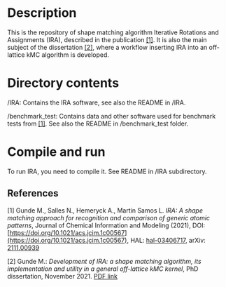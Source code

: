 # Description

This is the repository of shape matching algorithm 
Iterative Rotations and Assignments (IRA), described in the publication
[[1]](#1). It is also the main subject of the dissertation [[2]](#2), where a workflow
inserting IRA into an off-lattice kMC algorithm is developed.


# Directory contents

 /IRA: 
   Contains the IRA software, see also the README in /IRA.

 /benchmark_test:
   Contains data and other software used for benchmark tests from [[1]](#1). See
   also the README in /benchmark_test folder.


# Compile and run
To run IRA, you need to compile it. See README in /IRA subdirectory.


## References
<a id="1">[1]</a> 
Gunde M., Salles N., Hemeryck A., Martin Samos L.
*IRA: A shape matching approach for recognition and comparison of generic atomic patterns*,
Journal of Chemical Information and Modeling (2021), DOI:
[https://doi.org/10.1021/acs.jcim.1c00567](https://doi.org/10.1021/acs.jcim.1c00567),
HAL: [hal-03406717](https://hal.laas.fr/hal-03406717), arXiv:
[2111.00939](https://export.arxiv.org/abs/2111.00939)

<a id="2">[2]</a>
Gunde M.: *Development of IRA: a shape matching algorithm, its implementation
and utility in a general off-lattice kMC kernel*, PhD dissertation,
November 2021.
[PDF link](http://thesesups.ups-tlse.fr/5109/1/2021TOU30132.pdf) 

